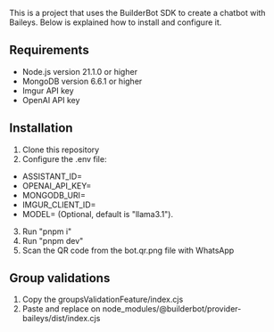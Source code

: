 This is a project that uses the BuilderBot SDK to create a chatbot with Baileys. Below is explained how to install and configure it.

## Requirements

- Node.js version 21.1.0 or higher
- MongoDB version 6.6.1 or higher
- Imgur API key
- OpenAI API key

## Installation

1. Clone this repository
2. Configure the .env file:
- ASSISTANT_ID=
- OPENAI_API_KEY=
- MONGODB_URI=
- IMGUR_CLIENT_ID=
- MODEL= (Optional, default is "llama3.1").
3. Run "pnpm i"
4. Run "pnpm dev"
5. Scan the QR code from the bot.qr.png file with WhatsApp

## Group validations

1. Copy the groupsValidationFeature/index.cjs
2. Paste and replace on node_modules/@builderbot/provider-baileys/dist/index.cjs